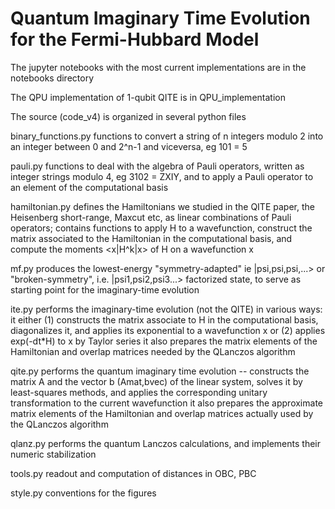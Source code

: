 # Quantum Imaginary Time Evolution for the Fermi-Hubbard Model

The jupyter notebooks with the most current implementations are in the notebooks directory

The QPU implementation of 1-qubit QITE is in QPU_implementation

The source (code_v4) is organized in several python files

binary_functions.py functions to convert a string of n integers modulo 2 into an integer between 0 and 2^n-1 and viceversa, eg 101 = 5 

pauli.py            functions to deal with the algebra of Pauli operators, written as integer strings modulo 4, eg 3102 = ZXIY, and to apply a Pauli operator to an element of the computational basis

hamiltonian.py      defines the Hamiltonians we studied in the QITE paper, the Heisenberg short-range, Maxcut etc, as linear combinations of Pauli operators; 
                    contains functions to apply H to a wavefunction, construct the matrix associated to the Hamiltonian in the computational basis, 
                    and compute the moments <x|H^k|x> of H on a wavefunction x
                    
mf.py               produces the lowest-energy "symmetry-adapted" ie |psi,psi,psi,...> or "broken-symmetry", i.e. |psi1,psi2,psi3...> factorized state, 
                    to serve as starting point for the imaginary-time evolution
                    
ite.py	            performs the imaginary-time evolution (not the QITE) in various ways:
                    it either (1) constructs the matrix associate to H in the computational basis, diagonalizes it, and applies its exponential to a wavefunction x
                    or (2) applies exp(-dt*H) to x by Taylor series
                    it also prepares the matrix elements of the Hamiltonian and overlap matrices needed by the QLanczos algorithm
                    
qite.py             performs the quantum imaginary time evolution -- constructs the matrix A and the vector b (Amat,bvec) of the linear system, 
                    solves it by least-squares methods, and applies the corresponding unitary transformation to the current wavefunction
                    it also prepares the approximate matrix elements of the Hamiltonian and overlap matrices actually used by the QLanczos algorithm
                    
qlanz.py            performs the quantum Lanczos calculations, and implements their numeric stabilization

tools.py            readout and computation of distances in OBC, PBC

style.py            conventions for the figures

